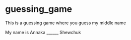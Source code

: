 # guessing_game
This is a guessing game where you guess my middle name

My name is Annaka ______ Shewchuk
